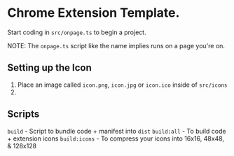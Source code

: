 # Chrome Extension Template.
Start coding in `src/onpage.ts` to begin a project.

NOTE: The `onpage.ts` script like the name implies runs on a page you're on.

## Setting up the Icon
1. Place an image called `icon.png`, `icon.jpg` or `icon.ico` inside of `src/icons`
2. 

## Scripts
`build` - Script to bundle code + manifest into `dist`
`build:all` - To build code + extension icons
`build:icons` - To compress your icons into 16x16, 48x48, & 128x128